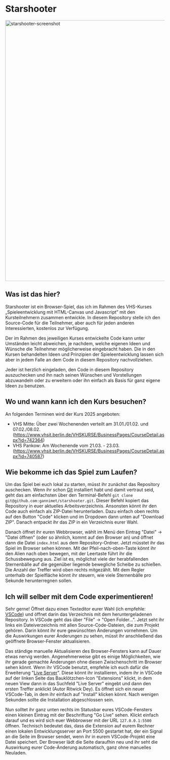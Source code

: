 # Starshooter

<img width="821" alt="starshooter-screenshot" src="https://github.com/user-attachments/assets/44ae9af4-ff6c-42fc-8c92-47cc9ba7eb7b">

## Was ist das hier?

Starshooter ist ein Browser-Spiel, das ich im Rahmen des VHS-Kurses „Spieleentwicklung mit HTML-Canvas und Javascript” mit den Kursteilnehmern zusammen entwickle. In diesem Repository stelle ich den Source-Code für die Teilnehmer, aber auch für jeden anderen Interessierten, kostenlos zur Verfügung.

Der im Rahmen des jeweiligen Kurses entwickelte Code kann unter Umständen leicht abweichen, je nachdem, welche eigenen Ideen und Wünsche die Teilnehmer möglicherweise eingebracht haben. Die in den Kursen behandelten Ideen und Prinzipien der Spieleentwicklung lassen sich aber in jedem Falle an dem Code in diesem Repository nachvollziehen.

Jeder ist herzlich eingeladen, den Code in diesem Repository auszuchecken und ihn nach seinen Wünschen und Vorstellungen abzuwandeln oder zu erweitern oder ihn einfach als Basis für ganz eigene Ideen zu benutzen.

## Wo und wann kann ich den Kurs besuchen?

An folgenden Terminen wird der Kurs 2025 angeboten:

* VHS Mitte: Über zwei Wochenenden verteilt am 31.01./01.02. und 07.02./08.02. (https://www.vhsit.berlin.de/VHSKURSE/BusinessPages/CourseDetail.aspx?id=742364)
* VHS Pankow: Am Wochenende vom 21.03. - 23.03. (https://www.vhsit.berlin.de/VHSKURSE/BusinessPages/CourseDetail.aspx?id=740587)

## Wie bekomme ich das Spiel zum Laufen?

Um das Spiel bei euch lokal zu starten, müsst ihr zunächst das Repository auschecken. Wenn ihr schon [Git](https://git-scm.com/) installiert habt und damit vertraut seid, geht das am einfachsten über den Terminal-Befehl `git clone git@github.com:gannimet/starshooter.git`. Dieser Befehl kopiert das Repository in euer aktuelles Arbeitsverzeichnis. Ansonsten könnt ihr den Code auch einfach als ZIP-Datei herunterladen. Dazu einfach oben rechts auf den Button "Code" klicken und im Dropdown dann unten auf "Download ZIP". Danach entpackt ihr das ZIP in ein Verzeichnis eurer Wahl.

Danach öffnet ihr euren Webbrowser, wählt im Menü den Eintrag "Datei" -> "Datei öffnen" (oder so ähnlich, kommt auf den Browser an) und öffnet dann die Datei `index.html` aus dem Repository-Ordner. Jetzt müsstet ihr das Spiel im Browser sehen können. Mit der Pfeil-nach-oben-Taste könnt ihr den Alien nach oben bewegen, mit der Leertaste führt ihr die Schussbewegung aus. Ziel ist es, möglichst viele der herabfallenden Sternenbälle auf die gegenüber liegende bewegliche Scheibe zu schießen. Die Anzahl der Treffer wird oben rechts mitgezählt. Mit dem Regler unterhalb der Spielfläche könnt ihr steuern, wie viele Sternenbälle pro Sekunde herunterregnen sollen.

## Ich will selber mit dem Code experimentieren!

Sehr gerne! Öffnet dazu einen Texteditor eurer Wahl (ich empfehle: [VSCode](https://code.visualstudio.com/)) und öffnet darin das Verzeichnis mit dem heruntergeladenen Repository. In VSCode geht das über "File" -> "Open Folder…". Jetzt seht ihr links ein Dateiverzeichnis mit allen Source-Code-Dateien, die zum Projekt gehören. Darin könnt ihr eure gewünschten Änderungen vornehmen. Um die Auswirkungen eurer Änderungen zu sehen, müsst ihr anschließend das geöffnete Browser-Fenster aktualisieren.

Das ständige manuelle Aktualisieren des Browser-Fensters kann auf Dauer etwas nervig werden. Angenehmerweise gibt es einige Möglichkeiten, wie ihr gerade gemachte Änderungen ohne diesen Zwischenschritt im Browser sehen könnt. Wenn ihr VSCode benutzt, empfehle ich euch dafür die Erweiterung "[Live Server](https://marketplace.visualstudio.com/items?itemName=ritwickdey.LiveServer)". Diese könnt ihr installieren, indem ihr in VSCode auf der linken Seite das Bauklötzchen-Icon "Extensions" klickt, in dem neuen View dann in das Suchfeld "Live Server" eingebt und dann den ersten Treffer anklickt (Autor Ritwick Dey). Es öffnet sich ein neuer VSCode-Tab, in dem ihr einfach auf "Install" klicken könnt. Nach wenigen Sekunden sollte die Installation abgeschlossen sein.

Nun solltet ihr ganz unten rechts im Statusbar eures VSCode-Fensters einen kleinen Eintrag mit der Beschriftung "Go Live" sehen. Klickt einfach darauf und es wird sich euer Webbrowser mit der URL `127.0.0.1:5500` öffnen. Technisch bedeutet das, dass die Extension auf eurem Rechner einen lokalen Entwicklungsserver an Port 5500 gestartet hat, der ein Signal an die Seite im Browser sendet, wenn ihr in eurem VSCode-Projekt eine Datei speichert. Der Browser lädt die Seite daraufhin neu und ihr seht die Auswirkung eurer Code-Änderung automatisch, ganz ohne manuelles Neuladen.
